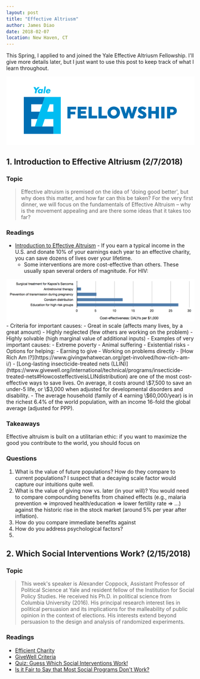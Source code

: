 ```yaml
---
layout: post
title: "Effective Altriusm"
author: James Diao
date: 2018-02-07
location: New Haven, CT
---
```


This Spring, I applied to and joined the Yale Effective Altriusm Fellowship. I'll give more details later, but I just want to use this post to keep track of what I learn throughout. 

![YEA Logo](/img/yea-logo.png)

## 1. Introduction to Effective Altriusm (2/7/2018)

### Topic
> Effective altruism is premised on the idea of 'doing good better', but why does this matter, and how far can this be taken? For the very first dinner, we will focus on the fundamentals of Effective Altruism – why is the movement appealing and are there some ideas that it takes too far?

### Readings
- [Introduction to Effective Altruism](https://www.effectivealtruism.org/articles/introduction-to-effective-altruism/)     - If you earn a typical income in the U.S. and donate 10% of your earnings each year to an effective charity, you can save dozens of lives over your lifetime. 
    - Some interventions are more cost-effective than others. These usually span several orders of magnitude. For HIV: 
    
<img src="/img/yea-hiv-costs.png" alt="Cost-Effectiveness of HIV Interventions" style="width: 450; "/>
    - Criteria for important causes: 
        - Great in scale (affects many lives, by a great amount)
        - Highly neglected (few others are working on the problem)
        - Highly solvable (high marginal value of additional inputs)
    - Examples of very important causes: 
        - Extreme poverty 
        - Animal suffering
        - Existential risks
    - Options for helping: 
        - Earning to give
        - Working on problems directly
- [How Rich Am I?](https://www.givingwhatwecan.org/get-involved/how-rich-am-i/)
    - [Long-lasting insecticide-treated nets (LLIN)](https://www.givewell.org/international/technical/programs/insecticide-treated-nets#HowcosteffectiveisLLINdistribution) are one of the most cost-effective ways to save lives. On average, it costs around \$7,500 to save an under-5 life, or \$3,000 when adjusted for developmental disorders and disability. 
    - The average household (family of 4 earning \$60,000/year) is in the richest 6.4% of the world population, with an income 16-fold the global average (adjusted for PPP). 
    
### Takeaways
Effective altruism is built on a utilitarian ethic: if you want to maximize the good you contribute to the world, you should focus on 

### Questions
1. What is the value of future populations? How do they compare to current populations? I suspect that a decaying scale factor would capture our intuitions quite well. 
2. What is the value of giving now vs. later (in your will)? You would need to compare compounding benefits from chained effects (e.g., malaria prevention => improved health/education => lower fertility rate => ...) against the historic rise in the stock market (around 5% per year after inflation). 
3. How do you compare immediate benefits against
4. How do you address psychological factors? 
5. 

## 2. Which Social Interventions Work? (2/15/2018)

### Topic
> This week's speaker is Alexander Coppock, Assistant Professor of Political Science at Yale and resident fellow of the Institution for Social Policy Studies. He received his Ph.D. in political science from Columbia University (2016). His principal research interest lies in political persuasion and its implications for the malleability of public opinion in the context of elections. His interests extend beyond persuasion to the design and analysis of randomized experiments.

### Readings
- [Efficient Charity](https://www.effectivealtruism.org/articles/efficient-charity-do-unto-others/)
- [GiveWell Criteria](https://www.givewell.org/how-we-work/criteria)
- [Quiz: Guess Which Social Interventions Work!](https://yaleea.us9.list-manage.com/track/click?u=fba78d2a2a878b81bc5b8c026&id=f5030657c1&e=7d16a3577e)
- [Is it Fair to Say that Most Social Programs Don't Work?](https://80000hours.org/articles/effective-social-program/)






